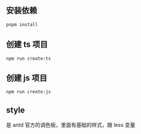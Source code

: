

## 安装依赖

```bash
pnpm install
```

## 创建 ts 项目

```base
npm run create:ts
```
## 创建 js 项目

```
npm run create:js
```

## style

是 antd 官方的调色板，里面有基础的样式，跟 less 变量